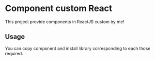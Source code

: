 # Component custom React

This project provide components in ReactJS custom by me!

## Usage

You can copy component and install library corresponding to each those required.
